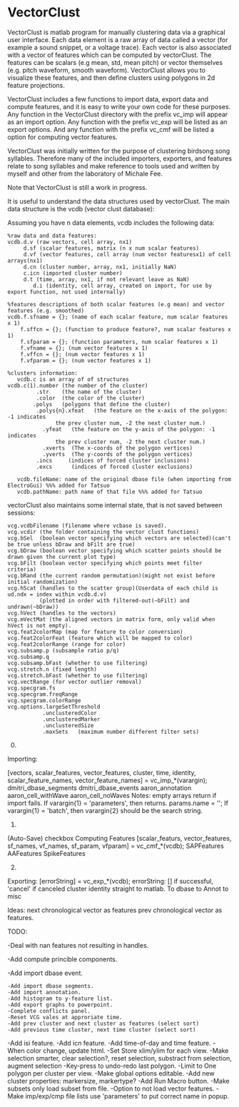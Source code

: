 VectorClust
=============

VectorClust is matlab program for manually clustering data via a graphical user interface.  Each data element is a raw array of data called a vector (for example a sound snippet, or a voltage trace).  Each vector is also associated with a vector of features which can be computed by vectorClust.  The features can be scalars (e.g mean, std, mean pitch) or vector themselves (e.g. pitch waveform, smooth waveform). VectorClust allows you to visualize these features, and then define clusters using polygons in 2d feature projections. 

VectorClust includes a few functions to import data, export data and compute features, and it is easy to write your own code for these purposes.  Any function in the VectorClust directory with the prefix vc_imp will appear as an import option.  Any function with the prefix vc_exp will be listed as an export options.  And any function with the prefix vc_cmf will be listed a option for computing vector features.

VectorClust was initially written for the purpose of clustering birdsong song syllables.  Therefore many of the included importers, exporters, and features relate to song syllables and make reference to tools used and written by myself and other from the laboratory of Michale Fee.

Note that VectorClust is still a work in progress.

It is useful to understand the data structures used by vectorClust.  The main data structure is the vcdb (vector clust database):

Assuming you have n data elements, vcdb includes the following data:

	%raw data and data features:
	vcdb.d.v (raw vectors, cell array, nx1)
	     d.sf (scalar features, matrix (n x num scalar features)
	     d.vf (vector features, cell array (num vector featuresx1) of cell arrays(nx1)
	     d.cn (cluster number, array, nx1, initially NaN)
	     c.icn (imported cluster number)
	     d.t (time, array, nx1, if not relevant leave as NaN)
            d.i (identity, cell array, created on import, for use by export function, not used internally)	

	%features descriptions of both scalar features (e.g mean) and vector features (e.g. smoothed)
	vcdb.f.sfname = {}; (name of each scalar feature, num scalar features x 1)
		f.sffcn = {}; (function to produce feature?, num scalar features x 1)
		f.sfparam = {}; (function parameters, num scalar features x 1)
		f.vfname = {}; (num vector features x 1)
		f.vffcn = {}; (num vector features x 1)
		f.vfparam = {}; (num vector features x 1)            

	%clusters information:
       vcdb.c is an array of of structures
	vcdb.c(1).number (the number of the cluster)
	         .str    (the name of the cluster)
	         .color  (the color of the cluster)
	        .polys   (polygons that define the cluster)
	         .polys{n}.xfeat   (the feature on the x-axis of the polygon: -1 indicates 
				   the prev cluster num, -2 the next cluster num.)
			   .yfeat   (the feature on the y-axis of the polygon: -1 indicates 
				   the prev cluster num, -2 the next cluster num.)
			   .xverts  (The x-coords of the polygon vertices)
			   .yverts  (The y-coords of the polygon vertices)
	         .incs     (indices of forced cluster inclusions)
	         .excs	    (indices of forced cluster exclusions)
     
       vcdb.fileName: name of the original dbase file (when importing from ElectroGui) %%% added for Tatsuo
       vcdb.pathName: path name of that file %%% added for Tatsuo
	
vectorClust also maintains some internal state, that is not saved between sessions:
    
	vcg.vcdbFilename (filename where vcbase is saved).
    vcg.vcdir (the folder containing the vector clust functions)
    vcg.bSel  (boolean vector specifying which vectors are selected)(can't be true unless bDraw and bFilt are true)
    vcg.bDraw (boolean vector specifying which scatter points should be drawn given the current plot type)
    vcg.bFilt (boolean vector specifying which points meet filter criteria)
    vcg.bRand (the current random permutation)(might not exist before initial randomization)
    vcg.hScat (handles to the scatter group)(Userdata of each child is ud.ndx = index within vcdb.d.v) 
              (plotted in order with filtered-out(~bFilt) and undrawn(~bDraw))
    vcg.hVect (handles to the vectors) 
    vcg.mVectMat (the aligned vectors in matrix form, only valid when hVect is not empty).
    vcg.feat2colorMap (map for feature to color conversion)
    vcg.feat2colorFeat (feature which will be mapped to color)
    vcg.feat2colorRange (range for color)
    vcg.subsamp.p (subsample ratio p/q)
    vcg.subsamp.q
    vcg.subsamp.bFast (whether to use filtering)
    vcg.stretch.n (fixed length)
    vcg.stretch.bFast (whether to use filtering)
    vcg.vectRange (for vector outlier removal)
    vcg.specgram.fs
    vcg.specgram.freqRange
    vcg.specgram.colorRange
    vcg.options.largeSetThreshold
               .unclusteredColor
               .unclusteredMarker
               .unclusteredSize
               .maxSets   (maximum number different filter sets)
               
    

0)
Importing:  
[vectors, scalar_features, vector_features, cluster, time, identity, scalar_feature_names, vector_feature_names] = vc_imp_*(varargin);
dmitri_dbase_segments
dmitri_dbase_events
aaron_annotation
aaron_cell_withWave
aaron_cell_noWaves
Notes: empty arrays return if import fails.
If varargin{1} = 'parameters', then returns. params.name = '';
If varargin{1} = 'batch', then varargin{2} should be the search string.


1) 
(Auto-Save) checkbox
Computing Features
	[scalar_featurs, vector_features, sf_names, vf_names, sf_param, vfparam] = vc_cmf_*(vcdb);
	SAPFeatures
	AAFeatures
	SpikeFeatures


2)
Exporting:
	[errorString] = vc_exp_*(vcdb);	
    errorString: [] if successful, 'cancel' if canceled
	cluster identity straight to matlab.
	To dbase
	to Annot
	to misc

Ideas:
next chronological vector as features
prev chronological vector as features.

TODO:

-Deal with nan features not resulting in handles.

-Add compute princible components.

-Add import dbase event.

	-Add import dbase segments.
	-Add import annotation.
	-Add histogram to y-feature list.
	-Add export graphs to powerpoint.
	-Complete conflicts panel.
	-Reset VCG vales at approriate time.
	-Add prev cluster and next cluster as features (select sort)
	-Add previous time cluster, next time cluster (select sort)

-Add isi feature.
-Add icn feature.
-Add time-of-day and time feature.
-When color change, update html.
-Set Store xlim/ylim for each view.
-Make selection smarter, clear selection?, reset selection, substract from selection, augment selection
-Key-press to undo-redo last polygon.
-Limit to One polygon per cluster per view.
-Make global options editable.
-Add new cluster properties: markersize, markertype?
-Add Run Macro button.
-Make subsets only load subset from file.
-Option to not load vector features.
-Make imp/exp/cmp file lists use 'parameters' to put correct name in popup.
